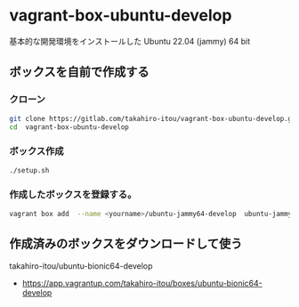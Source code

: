 # vagrant-box-ubuntu-develop

基本的な開発環境をインストールした Ubuntu 22.04 (jammy)  64 bit

## ボックスを自前で作成する

### クローン

```bash
git clone https://gitlab.com/takahiro-itou/vagrant-box-ubuntu-develop.git
cd  vagrant-box-ubuntu-develop
```
### ボックス作成

```bash
./setup.sh
```

### 作成したボックスを登録する。

```bash
vagrant box add  --name <yourname>/ubuntu-jammy64-develop  ubuntu-jammy64-develop.v1.4.2.box
```

## 作成済みのボックスをダウンロードして使う

takahiro-itou/ubuntu-bionic64-develop
- https://app.vagrantup.com/takahiro-itou/boxes/ubuntu-bionic64-develop
